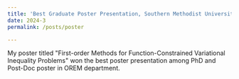 ```yaml
---
title: 'Best Graduate Poster Presentation, Southern Methodist University'
date: 2024-3
permalink: /posts/poster

---
```

My poster titled "First-order Methods for Function-Constrained Variational Inequality Problems" won the best poster presentation among PhD and Post-Doc poster in OREM department. 
